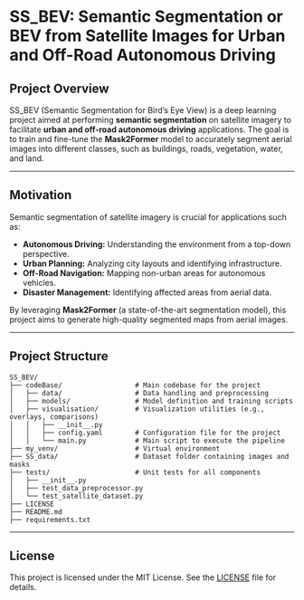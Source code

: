 # **SS\_BEV: Semantic Segmentation or BEV from Satellite Images for Urban and Off-Road Autonomous Driving**

## **Project Overview**

SS\_BEV (Semantic Segmentation for Bird’s Eye View) is a deep learning project aimed at performing **semantic segmentation** on satellite imagery to facilitate **urban and off-road autonomous driving** applications. The goal is to train and fine-tune the **Mask2Former** model to accurately segment aerial images into different classes, such as buildings, roads, vegetation, water, and land.

---

## **Motivation**

Semantic segmentation of satellite imagery is crucial for applications such as:

* **Autonomous Driving:** Understanding the environment from a top-down perspective.
* **Urban Planning:** Analyzing city layouts and identifying infrastructure.
* **Off-Road Navigation:** Mapping non-urban areas for autonomous vehicles.
* **Disaster Management:** Identifying affected areas from aerial data.

By leveraging **Mask2Former** (a state-of-the-art segmentation model), this project aims to generate high-quality segmented maps from aerial images.

---

## **Project Structure**

```
SS_BEV/
├── codeBase/                  # Main codebase for the project
│   ├── data/                  # Data handling and preprocessing
│   ├── models/                # Model definition and training scripts
│   ├── visualisation/         # Visualization utilities (e.g., overlays, comparisons)
│   │   ├── __init__.py
│   │   ├── config.yaml        # Configuration file for the project
│   │   └── main.py            # Main script to execute the pipeline
├── my_venv/                   # Virtual environment
├── SS_data/                   # Dataset folder containing images and masks
├── tests/                     # Unit tests for all components
│   ├── __init__.py
│   ├── test_data_preprocessor.py
│   └── test_satellite_dataset.py
├── LICENSE
├── README.md
├── requirements.txt
```

---
## **License**

This project is licensed under the MIT License. See the [LICENSE](LICENSE) file for details.
